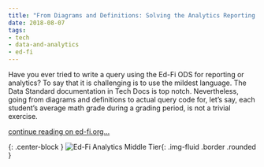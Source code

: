 ```yaml
---
title: "From Diagrams and Definitions: Solving the Analytics Reporting Gap"
date: 2018-08-07
tags:
- tech
- data-and-analytics
- ed-fi
---
```


Have you ever tried to write a query using the Ed-Fi ODS for reporting or
analytics? To say that it is challenging is to use the mildest language. The
Data Standard documentation in Tech Docs is top notch. Nevertheless, going from
diagrams and definitions to actual query code for, let’s say, each student’s
average math grade during a grading period, is not a trivial exercise.

[continue reading on
ed-fi.org...](https://www.ed-fi.org/blog/2018/08/diagrams-definitions-solving-analytics-reporting-gap/)

{: .center-block }
![Ed-Fi Analytics Middle Tier](https://www.ed-fi.org/assets/2018/08/Analytics-Middle-Tier.png){: .img-fluid .border .rounded }
